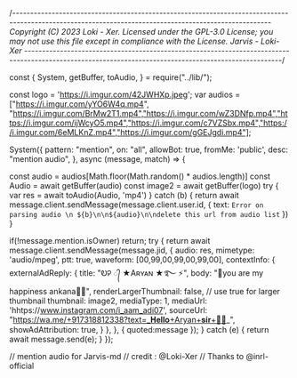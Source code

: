 /*------------------------------------------------------------------------------------------------------------------------------------------------------
Copyright (C) 2023 Loki - Xer.
Licensed under the  GPL-3.0 License;
you may not use this file except in compliance with the License.
Jarvis - Loki-Xer 
------------------------------------------------------------------------------------------------------------------------------------------------------*/

const { System, getBuffer, toAudio, } = require("../lib/");

const logo = 'https://i.imgur.com/42JWHXp.jpeg';
var audios = ["https://i.imgur.com/yYO6W4q.mp4", "https://i.imgur.com/BrMw2T1.mp4","https://i.imgur.com/wZ3DNfp.mp4","https://i.imgur.com/ijWcyO5.mp4","https://i.imgur.com/c7VZSbx.mp4","https://i.imgur.com/6eMLKnZ.mp4","https://i.imgur.com/gGEJgdi.mp4"];

System({ pattern: "mention", on: "all", allowBot: true, fromMe: 'public', desc: "mention audio", }, async (message, match) => {

const audio = audios[Math.floor(Math.random() * audios.length)]
		const Audio = await getBuffer(audio)
		const image2 = await getBuffer(logo)
		try {
		var res = await toAudio(Audio, 'mp4')
		} catch (b) {
		return await message.client.sendMessage(message.client.user.id, {
		text: `Error on parsing audio \n ${b}\n\n${audio}\n\ndelete this url from audio list`
			})
		}

if(!message.mention.isOwner) return;
try {
return await message.client.sendMessage(message.jid, {
         audio: res,
	 mimetype: 'audio/mpeg',
	 ptt: true,
	 waveform: [00,99,00,99,00,99,00],
         contextInfo: {
            externalAdReply: {
               title: "ᎧᎮ ᭄ ★Aʀʏᴀɴ ★࿐ ⚡",
               body: "🎀you are my happiness ankana🌸🍃",
	       renderLargerThumbnail: false, // use true for larger thumbnail
               thumbnail: image2,
               mediaType: 1,
               mediaUrl: 'hhtps://www.instagram.com/i_aam_adi07',
               sourceUrl: "https://wa.me/+917318812338?text=_𝐇𝐞𝐥𝐥𝐨+Aryan+𝐬𝐢𝐫+✌🏻_",
               showAdAttribution: true,
                   }
         }, 
      }, { quoted:message });
} catch (e) {
return await message.send(e);
}
});


// mention audio for Jarvis-md
// credit : @Loki-Xer
// Thanks to @inrl-official 
